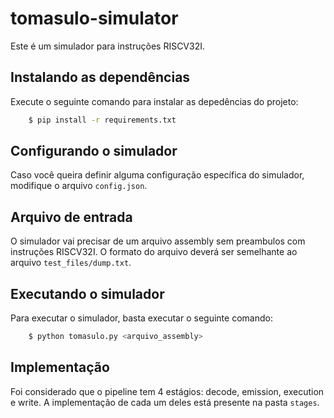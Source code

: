 # tomasulo-simulator
Este é um simulador para instruções RISCV32I.

## Instalando as dependências
Execute o seguinte comando para instalar as depedências do projeto:

```sh
    $ pip install -r requirements.txt
```

## Configurando o simulador
Caso você queira definir alguma configuração específica do simulador, modifique o arquivo `config.json`.

## Arquivo de entrada
O simulador vai precisar de um arquivo assembly sem preambulos com instruções RISCV32I. O formato do arquivo deverá ser semelhante ao arquivo `test_files/dump.txt`.

## Executando o simulador
Para executar o simulador, basta executar o seguinte comando:

```sh
    $ python tomasulo.py <arquivo_assembly>
```

## Implementação
Foi considerado que o pipeline tem 4 estágios: decode, emission, execution e write. A implementação de cada um deles está presente na pasta `stages`.
